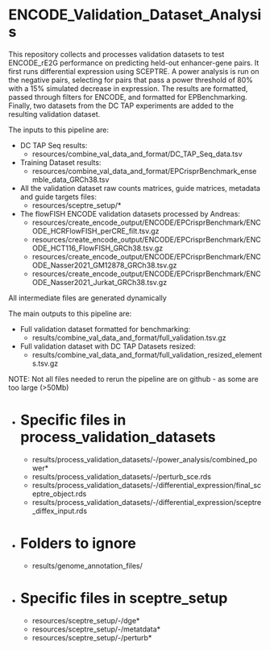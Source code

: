 # ENCODE_Validation_Dataset_Analysis

This repository collects and processes validation datasets to test ENCODE_rE2G performance on predicting held-out enhancer-gene pairs. It first runs differential expression using SCEPTRE. A power analysis is run on the negative pairs, selecting for pairs that pass a power threshold of 80% with a 15% simulated decrease in expression. The results are formatted, passed through filters for ENCODE, and formatted for EPBenchmarking. Finally, two datasets from the DC TAP experiments are added to the resulting validation dataset.

The inputs to this pipeline are:
- DC TAP Seq results: 
  - resources/combine_val_data_and_format/DC_TAP_Seq_data.tsv
- Training Dataset results: 
  - resources/combine_val_data_and_format/EPCrisprBenchmark_ensemble_data_GRCh38.tsv
- All the validation dataset raw counts matrices, guide matrices, metadata and guide targets files:
  - resources/sceptre_setup/*
- The flowFISH ENCODE validation datasets processed by Andreas:
  - resources/create_encode_output/ENCODE/EPCrisprBenchmark/ENCODE_HCRFlowFISH_perCRE_filt.tsv.gz
  - resources/create_encode_output/ENCODE/EPCrisprBenchmark/ENCODE_HCT116_FlowFISH_GRCh38.tsv.gz
  - resources/create_encode_output/ENCODE/EPCrisprBenchmark/ENCODE_Nasser2021_GM12878_GRCh38.tsv.gz
  - resources/create_encode_output/ENCODE/EPCrisprBenchmark/ENCODE_Nasser2021_Jurkat_GRCh38.tsv.gz

All intermediate files are generated dynamically

The main outputs to this pipeline are:
- Full validation dataset formatted for benchmarking:
  - results/combine_val_data_and_format/full_validation.tsv.gz
- Full validation dataset with DC TAP Datasets resized:
  - results/combine_val_data_and_format/full_validation_resized_elements.tsv.gz

NOTE: Not all files needed to rerun the pipeline are on github - as some are too large (>50Mb)
- # Specific files in process_validation_datasets
  - results/process_validation_datasets/-/power_analysis/combined_power*
  - results/process_validation_datasets/-/perturb_sce.rds
  - results/process_validation_datasets/-/differential_expression/final_sceptre_object.rds
  - results/process_validation_datasets/-/differential_expression/sceptre_diffex_input.rds
- # Folders to ignore
  - results/genome_annotation_files/
- # Specific files in sceptre_setup
  - resources/sceptre_setup/-/dge*
  - resources/sceptre_setup/-/metatdata*
  - resources/sceptre_setup/-/perturb*


